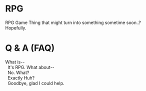 # RPG
RPG Game Thing that might turn into something sometime soon..? Hopefully.

# Q &amp; A (FAQ)
What is--<br/>
&zwj; &zwj; It's RPG.
What about--<br/>
&zwj; &zwj; No.
What?<br/>
&zwj; &zwj; Exactly
Huh?<br/>
&zwj; &zwj; Goodbye, glad I could help.

